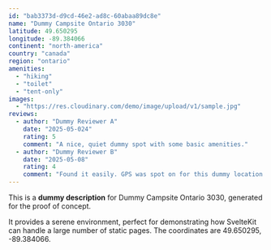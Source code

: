 ```yaml
---
id: "bab3373d-d9cd-46e2-ad8c-60abaa89dc8e"
name: "Dummy Campsite Ontario 3030"
latitude: 49.650295
longitude: -89.384066
continent: "north-america"
country: "canada"
region: "ontario"
amenities:
  - "hiking"
  - "toilet"
  - "tent-only"
images:
  - "https://res.cloudinary.com/demo/image/upload/v1/sample.jpg"
reviews:
  - author: "Dummy Reviewer A"
    date: "2025-05-024"
    rating: 5
    comment: "A nice, quiet dummy spot with some basic amenities."
  - author: "Dummy Reviewer B"
    date: "2025-05-08"
    rating: 4
    comment: "Found it easily. GPS was spot on for this dummy location."
---
```


This is a **dummy description** for Dummy Campsite Ontario 3030, generated for the proof of concept.

It provides a serene environment, perfect for demonstrating how SvelteKit can handle a large number of static pages. The coordinates are 49.650295, -89.384066.
